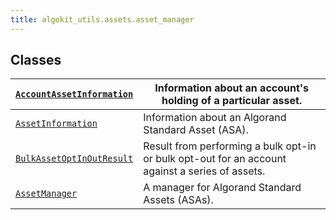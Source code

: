 ```yaml
---
title: algokit_utils.assets.asset_manager
---
```


## Classes

| [`AccountAssetInformation`](/reference/algokit-utils-py/api/AccountAssetInformation#algokit_utils.assets.asset_manager.AccountAssetInformation) | Information about an account's holding of a particular asset.                                   |
| ----------------------------------------------------------------------------------------------------------------------------------------------- | ----------------------------------------------------------------------------------------------- |
| [`AssetInformation`](/reference/algokit-utils-py/api/AssetInformation#algokit_utils.assets.asset_manager.AssetInformation)                      | Information about an Algorand Standard Asset (ASA).                                             |
| [`BulkAssetOptInOutResult`](/reference/algokit-utils-py/api/BulkAssetOptInOutResult#algokit_utils.assets.asset_manager.BulkAssetOptInOutResult) | Result from performing a bulk opt-in or bulk opt-out for an account against a series of assets. |
| [`AssetManager`](/reference/algokit-utils-py/api/AssetManager#algokit_utils.assets.asset_manager.AssetManager)                                  | A manager for Algorand Standard Assets (ASAs).                                                  |
